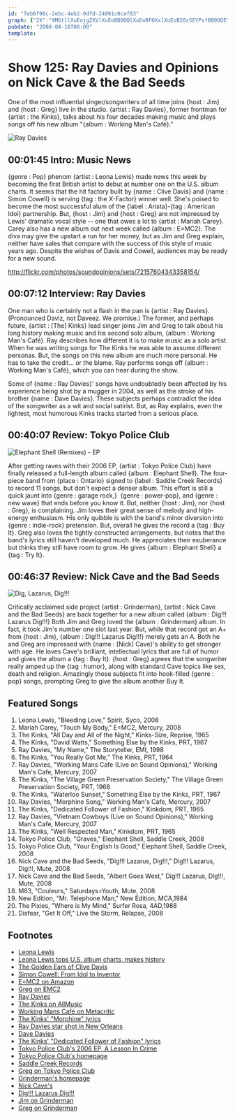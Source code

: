 ```yaml
---
id: "7eb6f98c-2ebc-4eb2-9dfd-24891c0cef83"
graph: {"2X":"9MGtllXuEojgZXVlXuEoBB0OQlXuEoBF0XxlXuEoBI0z5EYPvfBB0OQEYPvf","C0":"BMcGhiMVQSe2Rdbk5319cO5sKk5319","1UV":"BIdlNaMXIwBGSb8aMXIwTfo48aMXIw39NT7aMXIwBBtG1aMXIwBI5YjaMXIwBI5YjCI3hk97qipX6cfd","25P":"BB1HBusCEausCEaveQq2am659veQq29MGtlam659QkZfCam65997qipX6cfd97qipBHm1G"}
pubdate: "2008-04-18T00:00"
template: 
---
```






# Show 125: Ray Davies and Opinions on Nick Cave & the Bad Seeds

One of the most influential singer/songwriters of all time joins {host : Jim} and {host : Greg} live in the studio. {artist : Ray Davies}, former frontman for {artist : the Kinks}, talks about his four decades making music and plays songs off his new album "{album : Working Man's Café}."

![Ray Davies](https://static.soundopinions.org/images/2008/raydavies.jpg)



## 00:01:45 Intro: Music News

{genre : Pop} phenom {artist : Leona Lewis} made news this week by becoming the first British artist to debut at number one on the U.S. album charts. It seems that the hit factory built by {name : Clive Davis} and {name : Simon Cowell} is serving {tag : the X-Factor} winner well. She's poised to become the most successful alum of the {label : Arista}-{tag : American Idol} partnership. But, {host : Jim} and {host : Greg} are not impressed by Lewis' dramatic vocal style -- one that owes a lot to {artist : Mariah Carey}. Carey also has a new album out next week called {album : E=MC2}. The diva may give the upstart a run for her money, but as Jim and Greg explain, neither have sales that compare with the success of this style of music years ago. Despite the wishes of Davis and Cowell, audiences may be ready for a new sound.

http://flickr.com/photos/soundopinions/sets/72157604343358154/



## 00:07:12 Interview: Ray Davies

One man who is certainly not a flash in the pan is {artist : Ray Davies}. (Pronounced Daviz, not Daveez. We promise.) The former, and perhaps future, {artist : [The] Kinks} lead singer joins Jim and Greg to talk about his long history making music and his second solo album, {album : Working Man's Café}. Ray describes how different it is to make music as a solo artist. When he was writing songs for The Kinks he was able to assume different personas. But, the songs on this new album are much more personal. He has to take the credit... or the blame. Ray performs songs off {album : Working Man's Café}, which you can hear during the show.

Some of {name : Ray Davies}' songs have undoubtedly been affected by his experience being shot by a mugger in 2004, as well as the stroke of his brother {name : Dave Davies}. These subjects perhaps contradict the idea of the songwriter as a wit and social satirist. But, as Ray explains, even the lightest, most humorous Kinks tracks started from a serious place.



## 00:40:07 Review: Tokyo Police Club

![Elephant Shell (Remixes) - EP](https://static.soundopinions.org/assets/125/1UV0.jpg)

After getting raves with their 2006 EP, {artist : Tokyo Police Club} have finally released a full-length album called {album : Elephant Shell}. The four-piece band from {place : Ontario} signed to {label : Saddle Creek Records} to record 11 songs, but don't expect a denser album. This effort is still a quick jaunt into {genre : garage rock,}  {genre : power-pop}, and {genre : new wave} that ends before you know it. But, neither {host : Jim}, nor {host : Greg}, is complaining. Jim loves their great sense of melody and high-energy enthusiasm. His only quibble is with the band's minor diversion into {genre : indie-rock} pretension. But, overall he gives the record a {tag : Buy It}. Greg also loves the tightly constructed arrangements, but notes that the band's lyrics still haven't developed much. He appreciates their exuberance but thinks they still have room to grow. He gives {album : Elephant Shell} a {tag : Try It}.



## 00:46:37 Review: Nick Cave and the Bad Seeds

![Dig, Lazarus, Dig!!!](https://static.soundopinions.org/assets/125/25P0.jpg)

Critically acclaimed side project {artist : Grinderman}, {artist : Nick Cave and the Bad Seeds} are back together for a new album called {album : Dig!!! Lazarus Dig!!!} Both Jim and Greg loved the {album : Grinderman} album. In fact, it took Jim's number one slot last year. But, while that record got an A+ from {host : Jim}, {album : Dig!!! Lazarus Dig!!!} merely gets an A. Both he and Greg are impressed with {name : [Nick] Cave}'s ability to get stronger with age. He loves Cave's brilliant, intellectual lyrics that are full of humor and gives the album a {tag : Buy It}. {host : Greg} agrees that the songwriter really amped up the {tag : humor}, along with standard Cave topics like sex, death and religion. Amazingly those subjects fit into hook-filled {genre : pop} songs, prompting Greg to give the album another Buy It.



## Featured Songs

1. Leona Lewis, "Bleeding Love," Spirit, Syco, 2008
2. Mariah Carey, "Touch My Body," E=MC2, Mercury, 2008
3. The Kinks, "All Day and All of the Night," Kinks-Size, Reprise, 1965
4. The Kinks, "David Watts," Something Else by the Kinks, PRT, 1967
5. Ray Davies, "My Name," The Storyteller, EMI, 1998
6. The Kinks, "You Really Got Me," The Kinks, PRT, 1964
7. Ray Davies, "Working Mans Cafe (Live on Sound Opinions)," Working Man's Cafe, Mercury, 2007
8. The Kinks, "The Village Green Preservation Society," The Village Green Preservation Society, PRT, 1968
9. The Kinks, "Waterloo Sunset," Something Else by the Kinks, PRT, 1967
10. Ray Davies, "Morphine Song," Working Man's Cafe, Mercury, 2007
11. The Kinks, "Dedicated Follower of Fashion," Kinkdom, PRT, 1965
12. Ray Davies, "Vietnam Cowboys (Live on Sound Opinions)," Working Man's Cafe, Mercury, 2007
13. The Kinks, "Well Respected Man," Kinkdom, PRT, 1965
14. Tokyo Police Club, "Graves," Elephant Shell, Saddle Creek, 2008
15. Tokyo Police Club, "Your English Is Good," Elephant Shell, Saddle Creek, 2008
16. Nick Cave and the Bad Seeds, "Dig!!! Lazarus, Dig!!!," Dig!!! Lazarus, Dig!!!, Mute, 2008
17. Nick Cave and the Bad Seeds, "Albert Goes West," Dig!!! Lazarus, Dig!!!, Mute, 2008
18. M83, "Couleurs," Saturdays=Youth, Mute, 2008
19. New Edition, "Mr. Telephone Man," New Edition, MCA,1984
20. The Pixies, "Where is My Mind," Surfer Rosa, 4AD,1988
21. Disfear, "Get It Off," Live the Storm, Relapse, 2008



## Footnotes

- [Leona Lewis](http://www.leonalewismusic.com/)
- [Leona Lewis tops U.S. album charts, makes history](http://edition.cnn.com/2008/SHOWBIZ/Music/04/17/leona.lewisalbum/)
- [The Golden Ears of Clive Davis](http://www.cbsnews.com/stories/2004/02/06/60minutes/main598488.shtml)
- [Simon Cowell: From Idol to Inventor](http://www.businessweek.com/stories/2006-01-31/simon-cowell-from-idol-to-inventorbusinessweek-business-news-stock-market-and-financial-advice)
- [E=MC2 on Amazon](http://www.amazon.com/E-MC2-Mariah-Carey/dp/B000UMKCYC)
- [Greg on EMC2](http://articles.chicagotribune.com/2008-04-15/features/0804110571_1_e-mc2-christopher-tricky-stewart-million-record-deal)
- [Ray Davies](http://www.myspace.com/raydaviesofficial)
- [The Kinks on AllMusic](http://www.allmusic.com/cg/amg.dll?p=amg&sql=11:3ifoxqe5ldse)
- [Working Mans Café on Metacritic](http://www.metacritic.com/music/artists/daviesray/workingmanscafe?q=working%20man's%20cafe)
- [The Kinks' "Morphine" lyrics](http://www.metrolyrics.com/morphine-song-lyrics-ray-davies.html)
- [Ray Davies star shot in New Orleans](http://www.cnn.com/2004/SHOWBIZ/Music/01/05/davies.shot/)
- [Dave Davies](http://www.davedavies.com/)
- [The Kinks' "Dedicated Follower of Fashion" lyrics](http://www.mp3lyrics.org/k/kinks/dedicated-follower-of-fashion/)
- [Tokyo Police Club's 2006 EP, A Lesson In Crime](http://www.amazon.com/Lesson-Crime-Tokyo-Police-Club/dp/B000F2BP0W)
- [Tokyo Police Club's homepage](http://tokyopoliceclub.com/)
- [Saddle Creek Records](http://www.saddle-creek.com/)
- [Greg on Tokyo Police Club](http://leisureblogs.chicagotribune.com/turn_it_up/2007/10/tokyo-police-cl.html)
- [Grinderman's homepage](http://www.grinderman.com/)
- [Nick Cave's](http://www.nick-cave.com/)
- [Dig!!! Lazarus Dig!!!](http://www.metacritic.com/music/artists/cavenick/diglazarusdig?q=nick%20cave)
- [Jim on Grinderman](http://www.jimdero.com/News2007/Grinderman.htm)
- [Greg on Grinderman](http://articles.chicagotribune.com/2007-07-20/entertainment/0707181039_1_bad-seeds-nick-cave-birthday-party)